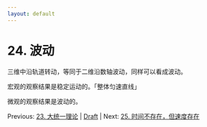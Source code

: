 ```yaml
---
layout: default
---
```

# 24. 波动

三维中沿轨道转动，等同于二维沿数轴波动，同样可以看成波动。

宏观的观察结果是稳定运动的。「整体匀速直线」

微观的观察结果是波动的。

Previous: [23. 大统一理论](23.md) | [Draft](../Draft.md) | Next: [25. 时间不存在，但速度存在](25.md)